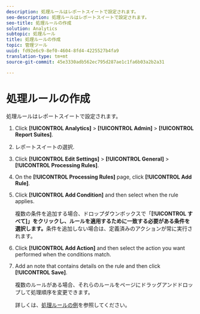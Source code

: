 ```yaml
---
description: 処理ルールはレポートスイートで設定されます。
seo-description: 処理ルールはレポートスイートで設定されます。
seo-title: 処理ルールの作成
solution: Analytics
subtopic: 処理ルール
title: 処理ルールの作成
topic: 管理ツール
uuid: fd92e6c9-8ef0-4604-8fd4-4225527b4fa9
translation-type: tm+mt
source-git-commit: 45e3330adb562ec795d287ae1c1fa6b03a2b2a31

---
```



# 処理ルールの作成

処理ルールはレポートスイートで設定されます。

1. Click **[!UICONTROL Analytics]** &gt; **[!UICONTROL Admin]** &gt; **[!UICONTROL Report Suites]**.
1. レポートスイートの選択.
1. Click **[!UICONTROL Edit Settings]** &gt; **[!UICONTROL General]** &gt; **[!UICONTROL Processing Rules]**.
1. On the **[!UICONTROL Processing Rules]** page, click **[!UICONTROL Add Rule]**.
1. Click **[!UICONTROL Add Condition]** and then select when the rule applies.

   複数の条件を追加する場合、ドロップダウンボックスで「**[!UICONTROL すべて]」をクリックし、ルールを適用するために一致する必要がある条件を選択します。**&#x200B;条件を追加しない場合は、定義済みのアクションが常に実行されます。

1. Click **[!UICONTROL Add Action]** and then select the action you want performed when the conditions match.
1. Add an note that contains details on the rule and then click **[!UICONTROL Save]**.

   複数のルールがある場合、それらのルールをページにドラッグアンドドロップして処理順序を変更できます。

   詳しくは、[処理ルールの例](/help/admin/admin/c-processing-rules/processing-rules-examples/processing-rules-examples.md)を参照してください。
